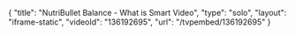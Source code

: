 {
    "title": "NutriBullet Balance - What is Smart Video",
    "type": "solo",
    "layout": "iframe-static",
    "videoId": "136192695",
    "url": "\/tvpembed\/136192695"
}